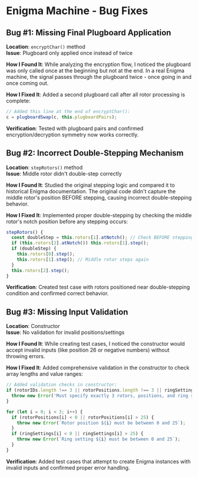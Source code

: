 # Enigma Machine - Bug Fixes

## Bug #1: Missing Final Plugboard Application
**Location**: `encryptChar()` method  
**Issue**: Plugboard only applied once instead of twice  

**How I Found It**: While analyzing the encryption flow, I noticed the plugboard was only called once at the beginning but not at the end. In a real Enigma machine, the signal passes through the plugboard twice - once going in and once coming out.

**How I Fixed It**: Added a second plugboard call after all rotor processing is complete:
```javascript
// Added this line at the end of encryptChar():
c = plugboardSwap(c, this.plugboardPairs);
```

**Verification**: Tested with plugboard pairs and confirmed encryption/decryption symmetry now works correctly.

## Bug #2: Incorrect Double-Stepping Mechanism
**Location**: `stepRotors()` method  
**Issue**: Middle rotor didn't double-step correctly  

**How I Found It**: Studied the original stepping logic and compared it to historical Enigma documentation. The original code didn't capture the middle rotor's position BEFORE stepping, causing incorrect double-stepping behavior.

**How I Fixed It**: Implemented proper double-stepping by checking the middle rotor's notch position before any stepping occurs:
```javascript
stepRotors() {
  const doubleStep = this.rotors[1].atNotch(); // Check BEFORE stepping
  if (this.rotors[2].atNotch()) this.rotors[1].step();
  if (doubleStep) {
    this.rotors[0].step();
    this.rotors[1].step(); // Middle rotor steps again
  }
  this.rotors[2].step();
}
```

**Verification**: Created test case with rotors positioned near double-stepping condition and confirmed correct behavior.

## Bug #3: Missing Input Validation
**Location**: Constructor  
**Issue**: No validation for invalid positions/settings  

**How I Found It**: While creating test cases, I noticed the constructor would accept invalid inputs (like position 26 or negative numbers) without throwing errors.

**How I Fixed It**: Added comprehensive validation in the constructor to check array lengths and value ranges:
```javascript
// Added validation checks in constructor:
if (rotorIDs.length !== 3 || rotorPositions.length !== 3 || ringSettings.length !== 3) {
  throw new Error('Must specify exactly 3 rotors, positions, and ring settings');
}

for (let i = 0; i < 3; i++) {
  if (rotorPositions[i] < 0 || rotorPositions[i] > 25) {
    throw new Error(`Rotor position ${i} must be between 0 and 25`);
  }
  if (ringSettings[i] < 0 || ringSettings[i] > 25) {
    throw new Error(`Ring setting ${i} must be between 0 and 25`);
  }
}
```

**Verification**: Added test cases that attempt to create Enigma instances with invalid inputs and confirmed proper error handling. 